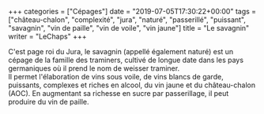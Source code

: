 +++
categories = ["Cépages"]
date = "2019-07-05T17:30:22+00:00"
tags = ["château-chalon", "complexité", "jura", "naturé", "passerillé", "puissant", "savagnin", "vin de paille", "vin de voile", "vin jaune"] 
title = "Le savagnin"
writer = "LeChaps"
+++

C'est page roi du Jura, le savagnin (appellé également naturé) est un cépage de la famille des traminers, cultivé de longue date dans les pays germaniques où il prend le nom de weisser traminer.  
Il permet l'élaboration de vins sous voile, de vins blancs de garde, puissants, complexes et riches en alcool, du vin jaune et du château-chalon (AOC). En augmentant sa richesse en sucre par passerillage, il peut produire du vin de paille.
